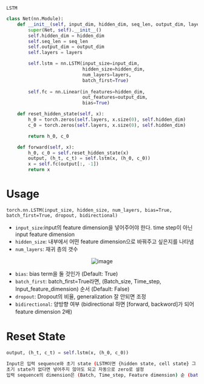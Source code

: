 `LSTM`
```python
class Net(nn.Module):
    def __init__(self, input_dim, hidden_dim, seq_len, output_dim, layers):
        super(Net, self).__init__()
        self.hidden_dim = hidden_dim
        self.seq_len = seq_len
        self.output_dim = output_dim
        self.layers = layers

        self.lstm = nn.LSTM(input_size=input_dim, 
                            hidden_size=hidden_dim, 
                            num_layers=layers,
                            batch_first=True)
        
        self.fc = nn.Linear(in_features=hidden_dim, 
                            out_features=output_dim, 
                            bias=True)

    def reset_hidden_state(self, x):
        h_0 = torch.zeros(self.layers, x.size(0), self.hidden_dim)
        c_0 = torch.zeros(self.layers, x.size(0), self.hidden_dim)

        return h_0, c_0

    def forward(self, x):
        h_0, c_0 = self.reset_hidden_state(x)
        output, (h_t, c_t) = self.lstm(x, (h_0, c_0))
        x = self.fc(output[:, -1])
        return x
```
# Usage
`torch.nn.LSTM(input_size, hidden_size, num_layers, bias=True, batch_first=True, dropout, bidirectional)`
* `input_size`:input의 feature dimension을 넣어주어야 한다. time step이 아닌 input feature dimension
* `hidden_size`: 내부에서 어떤 feature dimension으로 바꿔주고 싶은지를 나타냄
* `num_layers`: 재귀 층의 갯수

<div align='center'>

![image](https://user-images.githubusercontent.com/86957779/221811500-0bf453dc-925f-4d36-969c-50847de33091.png)

</div>

* `bias`: bias term을 둘 것인가 (Default: True)
* `batch_first`: batch_first=True라면, (Batch_size, Time_step, Input_feature_dimension) 순서 (Default: False)
* `dropout`: Dropout의 비율, generalization 잘 안되면 조정
* `bidirectional`: 양방향 여부 (bidirectional 하면 [forward, backword]가 되어 feature dimension 2배)

# Reset State
```python
output, (h_t, c_t) = self.lstm(x, (h_0, c_0))
```
```bash
Input은 입력 sequence와 초기 state (LSTM이면 {hidden state, cell state} 그 외는 {hidden state})로 구성
초기 state가 없다면 넣어주지 않아도 되고 자동으로 zero로 설정 
입력 sequence의 dimension은 (Batch, Time_step, Feature dimension) 순 (batch_first=True 기준)
```
